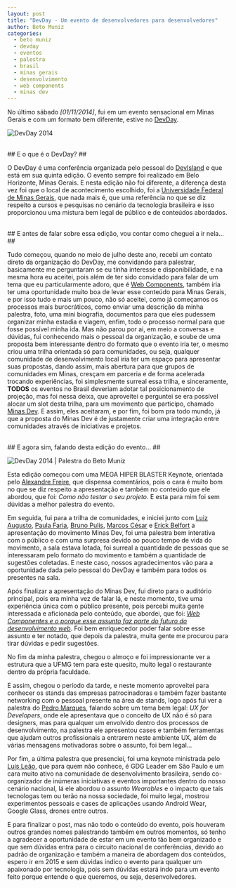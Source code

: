 ```yaml
---
layout: post
title: "DevDay - Um evento de desenvolvedores para desenvolvedores"
author: Beto Muniz
categories:
  - beto muniz
  - devday
  - eventos
  - palestra
  - brasil
  - minas gerais
  - desenvolvimento
  - web components
  - minas dev
---
```


No último sábado *[01/11/2014]*, fui em um evento sensacional em Minas Gerais e com um formato bem diferente, estive no [DevDay](http://devday.devisland.com/).

![DevDay 2014](/blog/images/posts/2014-11-05/banner-devday.jpg)
<!--more-->
<br>
## E o que é o DevDay? ##

O DevDay é uma conferência organizada pelo pessoal do [DevIsland](https://twitter.com/DevIsland) e que está em sua quinta edição. O evento sempre foi realizado em Belo Horizonte, Minas Gerais. E nesta edição não foi diferente, a diferença desta vez foi que o local de acontecimento escolhido, foi a [Universidade Federal de Minas Gerais](https://www.ufmg.br/), que nada mais é, que uma referência no que se diz respeito a cursos e pesquisas no cenário da tecnologia brasileira e isso proporcionou uma mistura bem legal de público e de conteúdos abordados.

<br>
## E antes de falar sobre essa edição, vou contar como cheguei a ir nela... ##

Tudo começou, quando no meio de julho deste ano, recebi um contato direto da organização do DevDay, me convidando para palestrar, basicamente me perguntaram se eu tinha interesse e disponibilidade, e na mesma hora eu aceitei, pois além de ter sido convidado para falar de um tema que eu particularmente adoro, que é [Web Components](http://www.w3.org/TR/components-intro/), também iria ter uma oportunidade muito boa de levar esse conteúdo para Minas Gerais, e por isso tudo e mais um pouco, não só aceitei, como já começamos os processos mais burocráticos, como enviar uma descrição da minha palestra, foto, uma mini biografia, documentos para que eles pudessem organizar minha estadia e viagem, enfim, todo o processo normal para que fosse possível minha ida. Mas não parou por ai, em meio a conversas e dúvidas, fui conhecendo mais o pessoal da organização, e soube de uma proposta bem interessante dentro do formato que o evento iria ter, o mesmo criou uma trilha orientada só para comunidades, ou seja, qualquer comunidade de desenvolvimento local iria ter um espaço para apresentar suas propostas, dando assim, mais abertura para que grupos de comunidades em Minas, cresçam em parceria e de forma acelerada trocando experiências, foi simplesmente surreal essa trilha, e sinceramente, **TODOS** os eventos no Brasil deveriam adotar tal posicionamento de projeção, mas foi nessa deixa, que aproveitei e perguntei se era possível alocar um slot desta trilha, para um movimento que participo, chamado [Minas Dev](http://minasdev.org/). E assim, eles aceitaram, e por fim, foi bom pra todo mundo, já que a proposta do Minas Dev é de justamente criar uma integração entre comunidades através de iniciativas e projetos.

<br>
## E agora sim, falando desta edição do evento... ##

![DevDay 2014 | Palestra do Beto Muniz](/blog/images/posts/2014-11-05/beto-muniz-web-components.jpg)

Esta edição começou com uma MEGA HIPER BLASTER Keynote, orientada pelo [Alexandre Freire](https://twitter.com/freire_da_silva), que dispensa comentários, pois o cara é muito bom no que se diz respeito a apresentação e também no conteúdo que ele abordou, que foi: *Como não testar o seu projeto*. E esta para mim foi sem dúvidas a melhor palestra do evento.

Em seguida, fui para a trilha de comunidades, e iniciei junto com [Luiz Augusto](https://twitter.com/lurimendes), [Paula Faria](https://twitter.com/paulahfaria), [Bruno Pulis](https://twitter.com/brunopulis), [Marcos César](https://twitter.com/marcovincit) e [Erick Belfort](https://twitter.com/ErickBelfy) a apresentação do movimento Minas Dev, foi uma palestra bem interativa com o público e com uma surpresa devido ao pouco tempo de vida do movimento, a sala estava lotada, foi surreal a quantidade de pessoas que se interessaram pelo formato do movimento e também a quantidade de sugestões coletadas. E neste caso, nossos agradecimentos vão para a oportunidade dada pelo pessoal do DevDay e também para todos os presentes na sala.

Após finalizar a apresentação do Minas Dev, fui direto para o auditório principal, pois era minha vez de falar lá, e neste momento, tive uma experiência única com o público presente, pois percebi muita gente interessada e aficionada pelo conteúdo, que abordei, que foi: *[Web Componentes e o porque esse assunto faz parte do futuro do desenvolvimento web](https://speakerdeck.com/obetomuniz/web-components-a-proxima-revolucao-do-desenvolvimento-web)*. Foi bem enriquecedor poder falar sobre esse assunto e ter notado, que  depois da palestra, muita gente me procurou para tirar dúvidas e pedir sugestões.

No fim da minha palestra, chegou o almoço e foi impressionante ver a estrutura que a UFMG tem para este quesito, muito legal o restaurante dentro da própria faculdade.

E assim, chegou o período da tarde, e neste momento aproveitei para conhecer os stands das empresas patrocinadoras e também fazer bastante networking com o pessoal presente na área de stands, logo após fui ver a palestra do [Pedro Marques](https://twitter.com/pedro_designer), falando sobre um tema bem legal: *UX for Developers*, onde ele apresentava que o conceito de UX não é só para designers, mas para qualquer um envolvido dentro dos processos de desenvolvimento, na palestra ele apresentou cases e também ferramentas que ajudam outros profissionais a entrarem neste ambiente UX, além de várias mensagens motivadoras sobre o assunto, foi bem legal...

Por fim, a última palestra que presenciei, foi uma keynote ministrada pelo [Luis Leão](https://twitter.com/luisleao), que para quem não conhece, é GDG Leader em São Paulo e um cara muito ativo na comunidade de desenvolvimento brasileira, sendo co-organizador de inúmeras iniciativas e eventos importantes dentro do nosso cenário nacional, lá ele abordou o assunto *Wearables* e o impacto que tais tecnologas tem ou terão na nossa sociedade, foi muito legal, mostrou experimentos pessoais e cases de aplicações usando Android Wear, Google Glass, drones entre outros.

E para finalizar o post, mas não todo o conteúdo do evento, pois houveram outros grandes nomes palestrando também em outros momentos, só tenho a agradecer a oportunidade de estar em um evento tão bem organizado e que sem dúvidas entra para o circuito nacional de conferências, devido ao padrão de organização e também a maneira de abordagem dos conteúdos, espero ir em 2015 e sem dúvidas indico o evento para qualquer um apaixonado por tecnologia, pois sem dúvidas estará indo para um evento feito porque entende o que queremos, ou seja, desenvolvedores.
